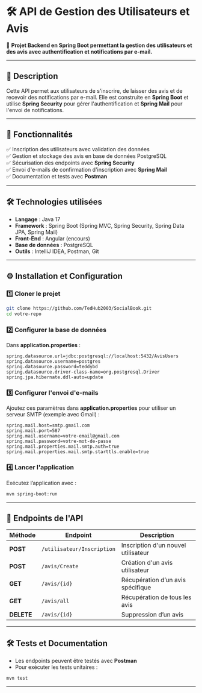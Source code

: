# 🛠 API de Gestion des Utilisateurs et Avis

📌 **Projet Backend en Spring Boot permettant la gestion des utilisateurs et des avis avec authentification et notifications par e-mail.**  

---

## 📖 Description  
Cette API permet aux utilisateurs de s'inscrire, de laisser des avis et de recevoir des notifications par e-mail. Elle est construite en **Spring Boot** et utilise **Spring Security** pour gérer l'authentification et **Spring Mail** pour l'envoi de notifications.

---

## 🚀 Fonctionnalités  
✅ Inscription des utilisateurs avec validation des données  
✅ Gestion et stockage des avis en base de données PostgreSQL  
✅ Sécurisation des endpoints avec **Spring Security**  
✅ Envoi d'e-mails de confirmation d'inscription avec **Spring Mail**  
✅ Documentation et tests avec **Postman**  

---

## 🛠 Technologies utilisées  
- **Langage** : Java 17  
- **Framework** : Spring Boot (Spring MVC, Spring Security, Spring Data JPA, Spring Mail)
- **Front-End** : Angular (encours)
- **Base de données** : PostgreSQL  
- **Outils** : IntelliJ IDEA, Postman, Git  

---

## ⚙ Installation et Configuration  

### 1️⃣ Cloner le projet  
```sh
git clone https://github.com/TedHub2003/SocialBook.git
cd votre-repo
```

### 2️⃣ Configurer la base de données  
Dans **application.properties** :  
```properties
spring.datasource.url=jdbc:postgresql://localhost:5432/AvisUsers
spring.datasource.username=postgres
spring.datasource.password=teddybd
spring.datasource.driver-class-name=org.postgresql.Driver
spring.jpa.hibernate.ddl-auto=update
```

### 3️⃣ Configurer l'envoi d'e-mails  
Ajoutez ces paramètres dans **application.properties** pour utiliser un serveur SMTP (exemple avec Gmail) :  
```properties
spring.mail.host=smtp.gmail.com
spring.mail.port=587
spring.mail.username=votre-email@gmail.com
spring.mail.password=votre-mot-de-passe
spring.mail.properties.mail.smtp.auth=true
spring.mail.properties.mail.smtp.starttls.enable=true
```

### 4️⃣ Lancer l'application  
Exécutez l’application avec :  
```sh
mvn spring-boot:run
```

---

## 📌 Endpoints de l'API  

| Méthode | Endpoint | Description |
|---------|---------|-------------|
| **POST** | `/utilisateur/Inscription` | Inscription d'un nouvel utilisateur |
| **POST** | `/avis/Create` | Création d'un avis utilisateur |
| **GET** | `/avis/{id}` | Récupération d’un avis spécifique |
| **GET** | `/avis/all` | Récupération de tous les avis |
| **DELETE** | `/avis/{id}` | Suppression d’un avis |

---

## 🛠 Tests et Documentation  
- Les endpoints peuvent être testés avec **Postman**  
- Pour exécuter les tests unitaires :  
```sh
mvn test
```

---


